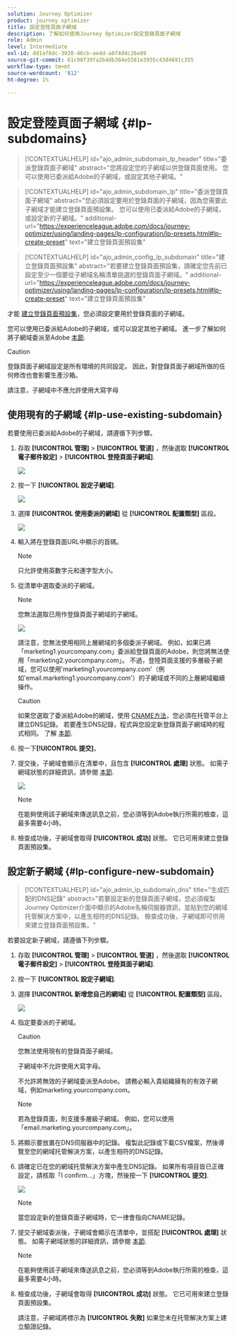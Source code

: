 ```yaml
---
solution: Journey Optimizer
product: journey optimizer
title: 設定登陸頁面子網域
description: 了解如何使用Journey Optimizer設定登錄頁面子網域
role: Admin
level: Intermediate
exl-id: dd1af8dc-3920-46cb-ae4d-a8f4d4c26e89
source-git-commit: 61c90f39fa2bddb384e5581e3935c43d4691c355
workflow-type: tm+mt
source-wordcount: '812'
ht-degree: 1%

---
```


# 設定登陸頁面子網域 {#lp-subdomains}

>[!CONTEXTUALHELP]
>id="ajo_admin_subdomain_lp_header"
>title="委派登錄頁面子網域"
>abstract="您將設定您的子網域以供登錄頁面使用。 您可以使用已委派給Adobe的子網域，或設定其他子網域。"

>[!CONTEXTUALHELP]
>id="ajo_admin_subdomain_lp"
>title="委派登錄頁面子網域"
>abstract="您必須設定要用於登錄頁面的子網域，因為您需要此子網域才能建立登錄頁面預設集。 您可以使用已委派給Adobe的子網域，或設定新的子網域。"
>additional-url="https://experienceleague.adobe.com/docs/journey-optimizer/using/landing-pages/lp-configuration/lp-presets.html#lp-create-preset" text="建立登錄頁面預設集"

>[!CONTEXTUALHELP]
>id="ajo_admin_config_lp_subdomain"
>title="建立登錄頁面預設集"
>abstract="若要建立登錄頁面預設集，請確定您先前已設定至少一個要從子網域名稱清單挑選的登錄頁面子網域。"
>additional-url="https://experienceleague.adobe.com/docs/journey-optimizer/using/landing-pages/lp-configuration/lp-presets.html#lp-create-preset" text="建立登錄頁面預設集"

才能 [建立登錄頁面預設集](lp-presets.md)，您必須設定要用於登錄頁面的子網域。

您可以使用已委派給Adobe的子網域，或可以設定其他子網域。 進一步了解如何將子網域委派至Adobe [本節](../configuration/delegate-subdomain.md).

>[!CAUTION]
>
>登錄頁面子網域設定是所有環境的共同設定。 因此，對登錄頁面子網域所做的任何修改也會影響生產沙箱。

請注意，子網域中不應允許使用大寫字母

## 使用現有的子網域 {#lp-use-existing-subdomain}

若要使用已委派給Adobe的子網域，請遵循下列步驟。

1. 存取 **[!UICONTROL 管理]** > **[!UICONTROL 管道]** ，然後選取 **[!UICONTROL 電子郵件設定]** > **[!UICONTROL 登陸頁面子網域]**.

   ![](assets/lp_access-subdomains.png)

1. 按一下 **[!UICONTROL 設定子網域]**.

   ![](assets/lp_set-up-subdomain.png)

1. 選擇 **[!UICONTROL 使用委派的網域]** 從 **[!UICONTROL 配置類型]** 區段。

   ![](assets/lp_use-delegated-subdomain.png)

1. 輸入將在登錄頁面URL中顯示的首碼。

   >[!NOTE]
   >
   >只允許使用英數字元和連字型大小。

1. 從清單中選取委派的子網域。

   >[!NOTE]
   >
   >您無法選取已用作登錄頁面子網域的子網域。

   <!--Capital letters are not allowed in subdomains. TBC by PM-->

   ![](assets/lp_prefix-and-subdomain.png)

   請注意，您無法使用相同上層網域的多個委派子網域。 例如，如果已將「marketing1.yourcompany.com」委派給登錄頁面的Adobe，則您將無法使用「marketing2.yourcompany.com」。 不過，登陸頁面支援的多層級子網域，您可以使用&#39;marketing1.yourcompany.com&#39;（例如&#39;email.marketing1.yourcompany.com&#39;）的子網域或不同的上層網域繼續操作。

   >[!CAUTION]
   >
   >如果您選取了委派給Adobe的網域，使用 [CNAME方法](../configuration/delegate-subdomain.md#cname-subdomain-delegation)，您必須在托管平台上建立DNS記錄。 若要產生DNS記錄，程式與您設定新登錄頁面子網域時的程式相同。 了解 [本節](#lp-configure-new-subdomain).

1. 按一下&#x200B;**[!UICONTROL 提交]**。

1. 提交後，子網域會顯示在清單中，且包含 **[!UICONTROL 處理]** 狀態。 如需子網域狀態的詳細資訊，請參閱 [本節](../configuration/about-subdomain-delegation.md#access-delegated-subdomains).<!--Same statuses?-->

   ![](assets/lp_subdomain-processing.png)

   >[!NOTE]
   >
   >在能夠使用該子網域來傳送訊息之前，您必須等到Adobe執行所需的檢查，這最多需要4小時。<!--Learn more in [this section](delegate-subdomain.md#subdomain-validation).-->

1. 檢查成功後，子網域會取得 **[!UICONTROL 成功]** 狀態。 它已可用來建立登錄頁面預設集。

## 設定新子網域 {#lp-configure-new-subdomain}

>[!CONTEXTUALHELP]
>id="ajo_admin_lp_subdomain_dns"
>title="生成匹配的DNS記錄"
>abstract="若要設定新的登錄頁面子網域，您必須複製Journey Optimizer介面中顯示的Adobe名稱伺服器資訊，並貼到您的網域托管解決方案中，以產生相符的DNS記錄。 檢查成功後，子網域即可供用來建立登錄頁面預設集。"

若要設定新子網域，請遵循下列步驟。

1. 存取 **[!UICONTROL 管理]** > **[!UICONTROL 管道]** ，然後選取 **[!UICONTROL 電子郵件設定]** > **[!UICONTROL 登陸頁面子網域]**.

1. 按一下 **[!UICONTROL 設定子網域]**.

1. 選擇 **[!UICONTROL 新增您自己的網域]** 從 **[!UICONTROL 配置類型]** 區段。

   ![](assets/lp_add-your-own-subdomain.png)

1. 指定要委派的子網域。

   >[!CAUTION]
   >
   >您無法使用現有的登錄頁面子網域。
   >
   >子網域中不允許使用大寫字母。

   不允許將無效的子網域委派至Adobe。 請務必輸入貴組織擁有的有效子網域，例如marketing.yourcompany.com。

   >[!NOTE]
   >
   >若為登錄頁面，則支援多層級子網域。 例如，您可以使用「email.marketing.yourcompany.com」。

1. 將顯示要放置在DNS伺服器中的記錄。 複製此記錄或下載CSV檔案，然後導覽至您的網域托管解決方案，以產生相符的DNS記錄。

1. 請確定已在您的網域托管解決方案中產生DNS記錄。 如果所有項目皆已正確設定，請核取「I confirm...」方塊，然後按一下 **[!UICONTROL 提交]**.

   ![](assets/lp_add-your-own-subdomain-confirm.png)

   >[!NOTE]
   >
   >當您設定新的登錄頁面子網域時，它一律會指向CNAME記錄。

1. 提交子網域委派後，子網域會顯示在清單中，並搭配 **[!UICONTROL 處理]** 狀態。 如需子網域狀態的詳細資訊，請參閱 [本節](../configuration/about-subdomain-delegation.md#access-delegated-subdomains).<!--Same statuses?-->

   >[!NOTE]
   >
   >在能夠使用該子網域來傳送訊息之前，您必須等到Adobe執行所需的檢查，這最多需要4小時。<!--Learn more in [this section](#subdomain-validation).-->

1. 檢查成功後，子網域會取得 **[!UICONTROL 成功]** 狀態。 它已可用來建立登錄頁面預設集。

   請注意，子網域將標示為 **[!UICONTROL 失敗]** 如果您未在托管解決方案上建立驗證記錄。
